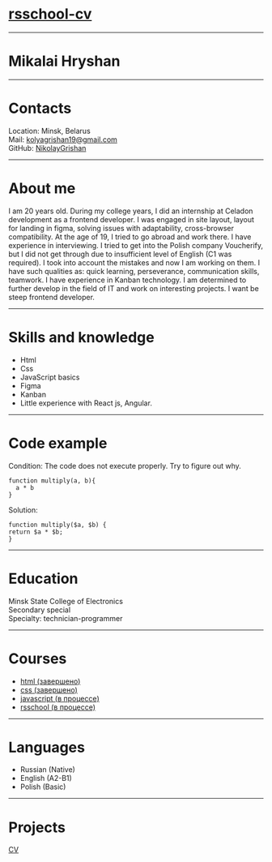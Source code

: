 # [rsschool-cv](https://github.com/NikolayGrishan/rsschool-cv/blob/gh-pages/cv.md) 
***
# Mikalai Hryshan
***
# Contacts
  Location: Minsk, Belarus  
  Mail: kolyagrishan19@gmail.com  
  GitHub: [NikolayGrishan](https://github.com/NikolayGrishan)
***
# About me
I am 20 years old. During my college years, I did an internship at Celadon development as a frontend developer. I was engaged in site layout, layout for landing in figma, solving issues with adaptability, cross-browser compatibility. At the age of 19, I tried to go abroad and work there. I have experience in interviewing. I tried to get into the Polish company Voucherify, but I did not get through due to insufficient level of English (C1 was required). I took into account the mistakes and now I am working on them. I have such qualities as: quick learning, perseverance, communication skills, teamwork. I have experience in Kanban technology. I am determined to further develop in the field of IT and work on interesting projects. I want be steep frontend developer. 
***
# Skills and knowledge
- Html
- Css
- JavaScript basics
- Figma
- Kanban
- Little experience with React js, Angular.
***
# Code example
Condition: The code does not execute properly. Try to figure out why.
```
function multiply(a, b){
  a * b
}
```
Solution:
```
function multiply($a, $b) {
return $a * $b;
}
```
***
# Education
Minsk State College of Electronics  
Secondary special  
Specialty: technician-programmer
***
# Courses
- [html (завершено)](https://ru.code-basics.com/languages/html)
- [css (завершено)](https://ru.code-basics.com/languages/css)
- [javascript (в процессе)](https://learn.javascript.ru/)
- [rsschool (в процессе)](https://app.rs.school/)
***
# Languages
- Russian (Native)
- English (A2-B1)
- Polish (Basic)
***
# Projects
[CV](https://github.com/NikolayGrishan/rsschool-cv/blob/gh-pages/cv.md) 